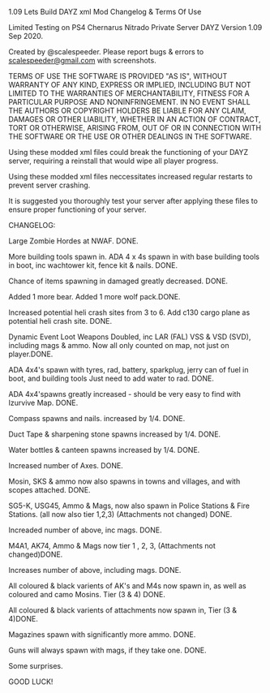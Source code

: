 1.09 Lets Build DAYZ xml Mod Changelog & Terms Of Use

Limited Testing on PS4 Chernarus Nitrado Private Server DAYZ Version 1.09 Sep 2020.

Created by @scalespeeder. Please report bugs & errors to scalespeeder@gmail.com with screenshots.

TERMS OF USE
THE SOFTWARE IS PROVIDED "AS IS", WITHOUT WARRANTY OF ANY KIND,
EXPRESS OR IMPLIED, INCLUDING BUT NOT LIMITED TO THE WARRANTIES OF MERCHANTABILITY,
FITNESS FOR A PARTICULAR PURPOSE AND NONINFRINGEMENT. IN NO EVENT SHALL THE AUTHORS
OR COPYRIGHT HOLDERS BE LIABLE FOR ANY CLAIM, DAMAGES OR OTHER LIABILITY, WHETHER IN
AN ACTION OF CONTRACT, TORT OR OTHERWISE, ARISING FROM, OUT OF OR IN CONNECTION WITH
THE SOFTWARE OR THE USE OR OTHER DEALINGS IN THE SOFTWARE.

Using these modded xml files could break the functioning of your DAYZ server, requiring a reinstall that would wipe
all player progress.

Using these modded xml files neccessitates increased regular restarts to prevent server crashing.

It is suggested you thoroughly test your server after applying these files to ensure proper
functioning of your server.

CHANGELOG:

Large Zombie Hordes at NWAF. DONE.

More building tools spawn in. ADA 4 x 4s spawn in with base building tools in boot, inc wachtower kit, fence kit & nails. DONE.

Chance of items spawning in damaged greatly decreased. DONE.

Added 1 more bear. Added 1 more wolf pack.DONE.

Increased potential heli crash sites from 3 to 6. Add c130 cargo plane as potential heli crash site. DONE.

Dynamic Event Loot Weapons Doubled, inc LAR (FAL) VSS & VSD (SVD), including mags & ammo. Now all only counted on map, not just on player.DONE.

ADA 4x4's spawn with tyres, rad, battery, sparkplug, jerry can of fuel in boot, and building tools Just need to add water to rad. DONE.

ADA 4x4'spawns greatly increased - should be very easy to find with Izurvive Map. DONE.

Compass spawns and nails. increased by 1/4. DONE.

Duct Tape & sharpening stone spawns increased by 1/4. DONE.

Water bottles & canteen spawns increased by 1/4. DONE.

Increased number of Axes. DONE.

Mosin, SKS & ammo now also spawns in towns and villages, and with scopes attached. DONE.

SG5-K, USG45, Ammo & Mags, now also spawn in Police Stations & Fire Stations. (all now also tier 1,2,3) (Attachments not changed) DONE.

Increaded number of above, inc mags. DONE.

M4A1, AK74, Ammo & Mags now tier 1 , 2, 3, (Attachments not changed)DONE.

Increases number of above, including mags. DONE.

All coloured & black varients of AK's and M4s now spawn in, as well as coloured and camo Mosins. Tier (3 & 4) DONE.

All coloured & black varients of attachments now spawn in, Tier (3 & 4)DONE.

Magazines spawn with significantly more ammo. DONE.

Guns will always spawn with mags, if they take one. DONE.

Some surprises.

GOOD LUCK!
